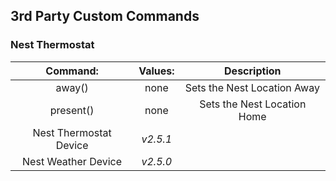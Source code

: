 ## 3rd Party Custom Commands

### Nest Thermostat

__Command:__ | __Values:__ | __Description__ |
:---: | :---: | :---: |
away() | none | Sets the Nest Location Away
present()  | none | Sets the Nest Location Home
Nest Thermostat Device | *v2.5.1* |
Nest Weather Device | *v2.5.0* |